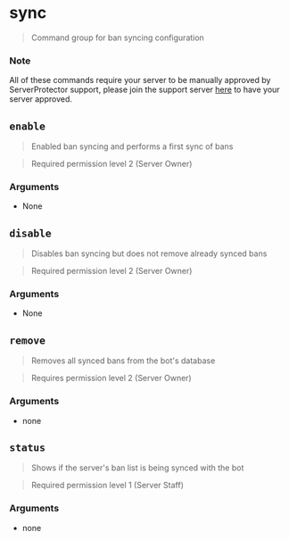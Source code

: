 # sync
> Command group for ban syncing configuration   

### Note
All of these commands require your server to be manually approved by ServerProtector support, please join the support server [here](https://support.serverprotector.me) to have your server approved.


## `enable`
> Enabled ban syncing and performs a first sync of bans

> Required permission level 2 (Server Owner)

### Arguments
- None


## `disable` 
> Disables ban syncing but does not remove already synced bans

> Required permission level 2 (Server Owner)

### Arguments
- None


## `remove`
> Removes all synced bans from the bot's database

> Requires permission level 2 (Server Owner)

### Arguments
- none

## `status`
> Shows if the server's ban list is being synced with the bot

> Required permission level 1 (Server Staff)

### Arguments
- none